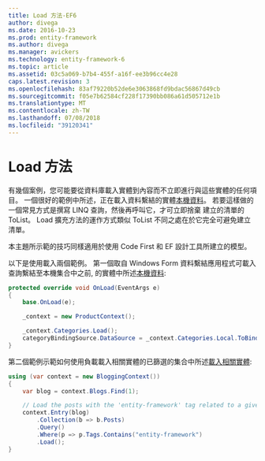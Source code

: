 ```yaml
---
title: Load 方法-EF6
author: divega
ms.date: 2016-10-23
ms.prod: entity-framework
ms.author: divega
ms.manager: avickers
ms.technology: entity-framework-6
ms.topic: article
ms.assetid: 03c5a069-b7b4-455f-a16f-ee3b96cc4e28
caps.latest.revision: 3
ms.openlocfilehash: 83af79220b52de6e3063868fd9bdac56867d49cb
ms.sourcegitcommit: f05e7b62584cf228f17390bb086a61d505712e1b
ms.translationtype: MT
ms.contentlocale: zh-TW
ms.lasthandoff: 07/08/2018
ms.locfileid: "39120341"
---
```

# <a name="the-load-method"></a>Load 方法
有幾個案例，您可能要從資料庫載入實體到內容而不立即進行與這些實體的任何項目。 一個很好的範例中所述，正在載入資料繫結的實體[本機資料](~/ef6/querying/local-data.md)。 若要這樣做的一個常見方式是撰寫 LINQ 查詢，然後再呼叫它，才可立即捨棄 建立的清單的 ToList。 Load 擴充方法的運作方式類似 ToList 不同之處在於它完全可避免建立清單。  

本主題所示範的技巧同樣適用於使用 Code First 和 EF 設計工具所建立的模型。  

以下是使用載入兩個範例。 第一個取自 Windows Form 資料繫結應用程式可載入查詢繫結至本機集合中之前, 的實體中所述[本機資料](~/ef6/querying/local-data.md):  

``` csharp
protected override void OnLoad(EventArgs e)
{
    base.OnLoad(e);

    _context = new ProductContext();

    _context.Categories.Load();
    categoryBindingSource.DataSource = _context.Categories.Local.ToBindingList();
}
```  

第二個範例示範如何使用負載載入相關實體的已篩選的集合中所述[載入相關實體](~/ef6/querying/related-data.md):  

``` csharp
using (var context = new BloggingContext())
{
    var blog = context.Blogs.Find(1);

    // Load the posts with the 'entity-framework' tag related to a given blog
    context.Entry(blog)
        .Collection(b => b.Posts)
        .Query()
        .Where(p => p.Tags.Contains("entity-framework")
        .Load();
}
```  

